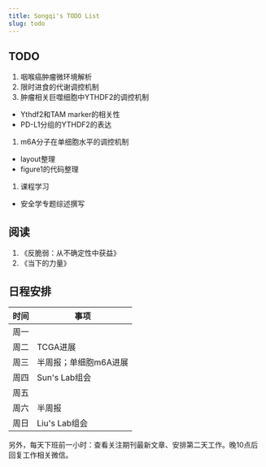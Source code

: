 ```yaml
---
title: Songqi's TODO List
slug: todo
---
```


## TODO

1. 咽喉癌肿瘤微环境解析
1. 限时进食的代谢调控机制
1. 肿瘤相关巨噬细胞中YTHDF2的调控机制
  - Ythdf2和TAM marker的相关性
  - PD-L1分组的YTHDF2的表达
1. m6A分子在单细胞水平的调控机制
  - layout整理
  - figure1的代码整理
1. 课程学习
  - 安全学专题综述撰写

## 阅读

1. 《反脆弱：从不确定性中获益》
1. 《当下的力量》

## 日程安排

| 时间 | 事项                                             |
|------|--------------------------------------------------|
| 周一 |  |
| 周二 | TCGA进展 |
| 周三 | 半周报；单细胞m6A进展 |
| 周四 | Sun's Lab组会 |
| 周五 |  |
| 周六 | 半周报  |
| 周日 | Liu's Lab组会 |

另外，每天下班前一小时：查看关注期刊最新文章、安排第二天工作。晚10点后回复工作相关微信。

<script>
document.querySelectorAll('.main a').forEach(function(el) {
  var t = el.innerText;
  if (!/^https:/.test(t)) return;
  el.innerText = t.replace(/^https:\/\/(www\.)?/, '')
    .replace(/#.*/, '')
    .replace(/^github.com\/([^\/]+)\/([^\/]+)\/(issues|pull)\/(\d+).*/, '$1/$2#$4')
    .replace(/^github.com\/([^\/]+)\/([^\/]+)\/(releases)\/tag\/([^\/]+).*/, '$1/$2@$4')
    .replace(/^stackoverflow.com\/q\/(\d+).*/, 'SO/$1')
    .replace(/^community.rstudio.com\/t\/(\d+).*/, 'RC/$1')
    .replace(/^twitter.com\/([^\/]+)\/([^\/]+)\/(\d+).*/, 'twitter/$3')
    .replace(/^github.com/, 'GH');
});
</script>
